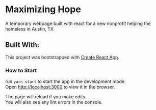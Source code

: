 # Maximizing Hope

A temporary webpage built with react for a new nonprofit helping the homeless in Austin, TX

## Built With: 

This project was bootstrapped with [Create React App](https://github.com/facebook/create-react-app).

### How to Start

run `yarn start` to start the app in the development mode.\
Open [http://localhost:3000](http://localhost:3000) to view it in the browser.

The page will reload if you make edits.\
You will also see any lint errors in the console.